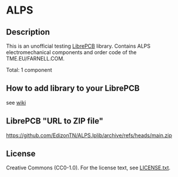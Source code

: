  # ALPS

## Description

This is an unofficial testing [LibrePCB](https://librepcb.org) library.
Contains ALPS electromechanical components and order code of the TME.EU/FARNELL.COM.

Total: 1 component


## How to add library to your LibrePCB
see [wiki](../../wiki/)


## LibrePCB "URL to ZIP file"
https://github.com/EdizonTN/ALPS.lplib/archive/refs/heads/main.zip


## License
Creative Commons (CC0-1.0). For the license text, see [LICENSE.txt](LICENSE.txt).
